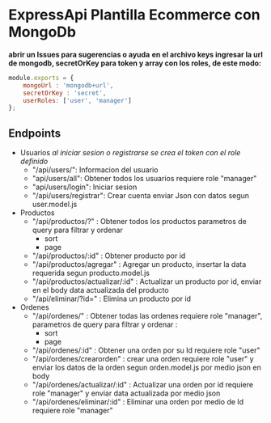 # ExpressApi Plantilla Ecommerce con MongoDb

**abrir un Issues para sugerencias o ayuda**
**en el archivo keys ingresar la url de mongodb, secretOrKey para token y array con los roles, de este modo:**

``` js
module.exports = {
    mongoUrl : 'mongodb+url',
    secretOrKey : 'secret',
    userRoles: ['user', 'manager']
};
```


## Endpoints
 - Usuarios *al iniciar sesion o registrarse se crea el token con el role definido*
   - "/api/users/": 
       Informacion del usuario  
   - "api/users/all": 
       Obtener todos los usuarios requiere role "manager"
   - "api/users/login": 
       Iniciar sesion
   - "/api/users/registrar": 
       Crear cuenta
       enviar Json con datos segun user.model.js
 - Productos
   - "/api/productos/?" : Obtener todos los productos parametros de query para filtrar y ordenar
     - sort
     - page
   - "/api/productos/:id" : Obtener producto por id
   - "/api/productos/agregar" : Agregar un producto, insertar la data requerida segun producto.model.js
   - "/api/productos/actualizar/:id" : Actualizar un producto por id, enviar en el body data actualizada del producto
   - "/api/eliminar/?id=" : Elimina un producto por id
 - Ordenes
   - "/api/ordenes/" : Obtener todas las ordenes requiere role "manager", parametros de query para filtrar y ordenar :
     - sort
     - page
   - "/api/ordenes/:id" : Obtener una orden por su Id requiere role "user"
   - "/api/ordenes/crearorden" : crear una orden requiere role "user" y enviar los datos de la orden segun orden.model.js por medio json en body
   - "/api/ordenes/actualizar/:id" : Actualizar una orden por id requiere role "manager" y enviar data actualizada por medio json
   - "/api/ordenes/eliminar/:id" : Eliminar una orden por medio de Id requiere role "manager"
